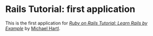 # Rails Tutorial: first application

This is the first application for
[*Ruby on Rails Tutorial: Learn Rails by Example*](http://railstutorial.org) by [Michael Hartl](http://michaelhartl.com/).
